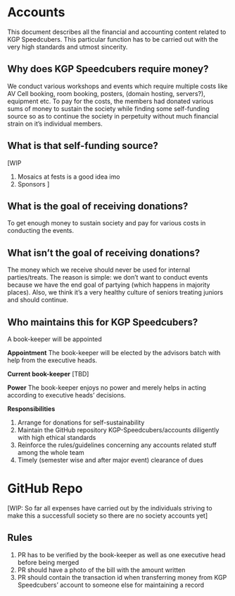 # Accounts
This document describes all the financial and accounting content related to KGP Speedcubers. This particular function has to be carried out with the very high standards and utmost sincerity.

## Why does KGP Speedcubers require money?

We conduct various workshops and events which require multiple costs like AV Cell booking, room booking, posters, (domain hosting, servers?), equipment etc. To pay for the costs, the members had donated various sums of money to sustain the society while finding some self-funding source so as to continue the society in perpetuity without much financial strain on it’s individual members.


## What is that self-funding source?

[WIP 
1. Mosaics at fests is a good idea imo
2. Sponsors
]

## What is the goal of receiving donations?

To get enough money to sustain society and pay for various costs in conducting the events.


## What isn’t the goal of receiving donations?

The money which we receive should never be used for internal parties/treats. The reason is simple: we don’t want to conduct events because we have the end goal of partying (which happens in majority places). Also, we think it’s a very healthy culture of seniors treating juniors and should continue. 

## Who maintains this for KGP Speedcubers?

A book-keeper will be appointed

**Appointment**
The book-keeper will be elected by the advisors batch with help from the executive heads.

**Current book-keeper**
[TBD]

**Power**
The book-keeper enjoys no power and merely helps in acting according to executive heads’ decisions.

**Responsibilities**

1. Arrange for donations for self-sustainability
2. Maintain the GitHub repository KGP-Speedcubers/accounts diligently with high ethical standards
3. Reinforce the rules/guidelines concerning any accounts related stuff among the whole team
4. Timely (semester wise and after major event) clearance of dues



# GitHub Repo
[WIP: So far all expenses have carried out by the individuals striving to make this a successfull society so there are no society accounts yet]


## Rules
1. PR has to be verified by the book-keeper as well as one executive head before being merged
2. PR should have a photo of the bill with the amount written
3. PR should contain the transaction id when transferring money from KGP Speedcubers’ account to someone else for maintaining a record

